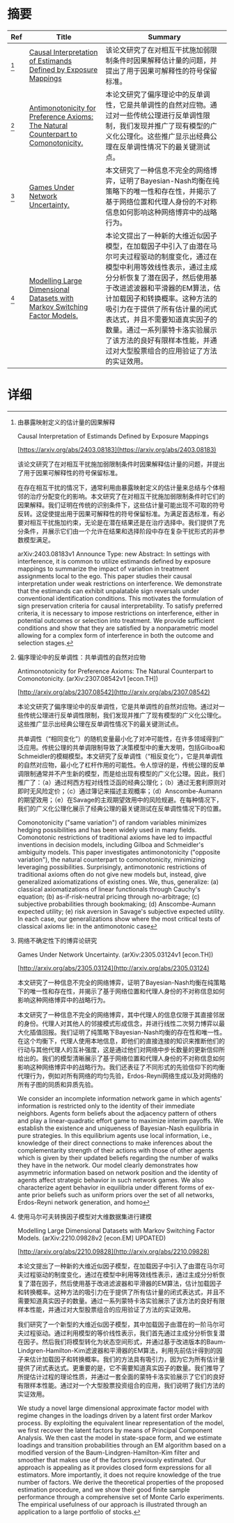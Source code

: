 # 摘要

| Ref | Title | Summary |
| --- | --- | --- |
| [^1] | [Causal Interpretation of Estimands Defined by Exposure Mappings](https://arxiv.org/abs/2403.08183) | 该论文研究了在对相互干扰施加弱限制条件时因果解释估计量的问题，并提出了用于因果可解释性的符号保留标准。 |
| [^2] | [Antimonotonicity for Preference Axioms: The Natural Counterpart to Comonotonicity.](http://arxiv.org/abs/2307.08542) | 本论文研究了偏序理论中的反单调性，它是共单调性的自然对应物。通过对一些传统公理进行反单调性限制，我们发现并推广了现有模型的广义化公理化。这些推广显示出经典公理在反单调性情况下的最关键测试点。 |
| [^3] | [Games Under Network Uncertainty.](http://arxiv.org/abs/2305.03124) | 本文研究了一种信息不完全的网络博弈，证明了Bayesian-Nash均衡在纯策略下的唯一性和存在性，并揭示了基于网络位置和代理人身份的不对称信息如何影响这种网络博弈中的战略行为。 |
| [^4] | [Modelling Large Dimensional Datasets with Markov Switching Factor Models.](http://arxiv.org/abs/2210.09828) | 本论文提出了一种新的大维近似因子模型，在加载因子中引入了由潜在马尔可夫过程驱动的制度变化，通过在模型中利用等效线性表示，通过主成分分析恢复了潜在因子，然后使用基于改进滤波器和平滑器的EM算法，估计加载因子和转换概率。这种方法的吸引力在于提供了所有估计量的闭式表达式，并且不需要知道真实因子的数量。通过一系列蒙特卡洛实验展示了该方法的良好有限样本性能，并通过对大型股票组合的应用验证了方法的实证效用。 |

# 详细

[^1]: 由暴露映射定义的估计量的因果解释

    Causal Interpretation of Estimands Defined by Exposure Mappings

    [https://arxiv.org/abs/2403.08183](https://arxiv.org/abs/2403.08183)

    该论文研究了在对相互干扰施加弱限制条件时因果解释估计量的问题，并提出了用于因果可解释性的符号保留标准。

    

    在存在相互干扰的情况下，通常利用由暴露映射定义的估计量来总结与个体相邻的治疗分配变化的影响。本文研究了在对相互干扰施加弱限制条件时它们的因果解释。我们证明在传统的识别条件下，这些估计量可能出现不可取的符号反转。这促使提出用于因果可解释性的符号保留标准。为满足首选标准，有必要对相互干扰施加约束，无论是在潜在结果还是在治疗选择中。我们提供了充分条件，并展示它们由一个允许在结果和选择阶段中存在复杂干扰形式的非参数模型满足。

    arXiv:2403.08183v1 Announce Type: new  Abstract: In settings with interference, it is common to utilize estimands defined by exposure mappings to summarize the impact of variation in treatment assignments local to the ego. This paper studies their causal interpretation under weak restrictions on interference. We demonstrate that the estimands can exhibit unpalatable sign reversals under conventional identification conditions. This motivates the formulation of sign preservation criteria for causal interpretability. To satisfy preferred criteria, it is necessary to impose restrictions on interference, either in potential outcomes or selection into treatment. We provide sufficient conditions and show that they are satisfied by a nonparametric model allowing for a complex form of interference in both the outcome and selection stages.
    
[^2]: 偏序理论中的反单调性：共单调性的自然对应物

    Antimonotonicity for Preference Axioms: The Natural Counterpart to Comonotonicity. (arXiv:2307.08542v1 [econ.TH])

    [http://arxiv.org/abs/2307.08542](http://arxiv.org/abs/2307.08542)

    本论文研究了偏序理论中的反单调性，它是共单调性的自然对应物。通过对一些传统公理进行反单调性限制，我们发现并推广了现有模型的广义化公理化。这些推广显示出经典公理在反单调性情况下的最关键测试点。

    

    共单调性（“相同变化”）的随机变量最小化了对冲可能性，在许多领域得到广泛应用。传统公理的共单调限制导致了决策模型中的重大发明，包括Gilboa和Schmeidler的模糊模型。本文研究了反单调性（“相反变化”），它是共单调性的自然对应物，最小化了杠杆作用的可能性。令人惊讶的是，传统公理的反单调限制通常并不产生新的模型，而是给出现有模型的广义化公理。因此，我们推广了：（a）通过柯西方程对线性泛函的经典公理化；（b）通过无套利原则对即时无风险定价；（c）通过簿记来描述主观概率；（d）Anscombe-Aumann的期望效用；（e）在Savage的主观期望效用中的风险规避。在每种情况下，我们的广义化公理化展示了经典公理的最关键测试在反单调性情况下的位置。

    Comonotonicity ("same variation") of random variables minimizes hedging possibilities and has been widely used in many fields. Comonotonic restrictions of traditional axioms have led to impactful inventions in decision models, including Gilboa and Schmeidler's ambiguity models. This paper investigates antimonotonicity ("opposite variation"), the natural counterpart to comonotonicity, minimizing leveraging possibilities. Surprisingly, antimonotonic restrictions of traditional axioms often do not give new models but, instead, give generalized axiomatizations of existing ones. We, thus, generalize: (a) classical axiomatizations of linear functionals through Cauchy's equation; (b) as-if-risk-neutral pricing through no-arbitrage; (c) subjective probabilities through bookmaking; (d) Anscombe-Aumann expected utility; (e) risk aversion in Savage's subjective expected utility. In each case, our generalizations show where the most critical tests of classical axioms lie: in the antimonotonic case
    
[^3]: 网络不确定性下的博弈论研究

    Games Under Network Uncertainty. (arXiv:2305.03124v1 [econ.TH])

    [http://arxiv.org/abs/2305.03124](http://arxiv.org/abs/2305.03124)

    本文研究了一种信息不完全的网络博弈，证明了Bayesian-Nash均衡在纯策略下的唯一性和存在性，并揭示了基于网络位置和代理人身份的不对称信息如何影响这种网络博弈中的战略行为。

    

    本文研究了一种信息不完全的网络博弈，其中代理人的信息仅限于其直接邻居的身份。代理人对其他人的邻接模式形成信念，并进行线性二次努力博弈以最大化插值回报。我们证明了纯策略下Bayesian-Nash均衡的存在性和唯一性。在这个均衡下，代理人使用本地信息，即他们的直接连接的知识来推断他们的行动与其他代理人的互补强度，这是通过他们对网络中步长数量的更新信仰所给出的。我们的模型清晰展示了基于网络位置和代理人身份的不对称信息如何影响这种网络博弈中的战略行为。我们还表征了不同形式的先验信仰下的均衡代理行为，例如对所有网络的均匀先验，Erdos-Reyni网络生成以及对网络的所有子图的同质和异质先验。

    We consider an incomplete information network game in which agents' information is restricted only to the identity of their immediate neighbors. Agents form beliefs about the adjacency pattern of others and play a linear-quadratic effort game to maximize interim payoffs. We establish the existence and uniqueness of Bayesian-Nash equilibria in pure strategies. In this equilibrium agents use local information, i.e., knowledge of their direct connections to make inferences about the complementarity strength of their actions with those of other agents which is given by their updated beliefs regarding the number of walks they have in the network. Our model clearly demonstrates how asymmetric information based on network position and the identity of agents affect strategic behavior in such network games. We also characterize agent behavior in equilibria under different forms of ex-ante prior beliefs such as uniform priors over the set of all networks, Erdos-Reyni network generation, and homo
    
[^4]: 使用马尔可夫转换因子模型对大维数据集进行建模

    Modelling Large Dimensional Datasets with Markov Switching Factor Models. (arXiv:2210.09828v2 [econ.EM] UPDATED)

    [http://arxiv.org/abs/2210.09828](http://arxiv.org/abs/2210.09828)

    本论文提出了一种新的大维近似因子模型，在加载因子中引入了由潜在马尔可夫过程驱动的制度变化，通过在模型中利用等效线性表示，通过主成分分析恢复了潜在因子，然后使用基于改进滤波器和平滑器的EM算法，估计加载因子和转换概率。这种方法的吸引力在于提供了所有估计量的闭式表达式，并且不需要知道真实因子的数量。通过一系列蒙特卡洛实验展示了该方法的良好有限样本性能，并通过对大型股票组合的应用验证了方法的实证效用。

    

    我们研究了一个新型的大维近似因子模型，其中加载因子由潜在的一阶马尔可夫过程驱动。通过利用模型的等价线性表示，我们首先通过主成分分析恢复潜在因子。然后我们将模型转化为状态空间形式，并通过基于改进版本的Baum-Lindgren-Hamilton-Kim滤波器和平滑器的EM算法，利用先前估计得到的因子来估计加载因子和转换概率。我们的方法具有吸引力，因为它为所有估计量提供了闭式表达式。更重要的是，它不需要知道真实因子的数量。我们推导了所提估计过程的理论性质，并通过一套全面的蒙特卡洛实验展示了它们的良好有限样本性能。通过对一个大型股票投资组合的应用，我们说明了我们方法的实证效用。

    We study a novel large dimensional approximate factor model with regime changes in the loadings driven by a latent first order Markov process. By exploiting the equivalent linear representation of the model, we first recover the latent factors by means of Principal Component Analysis. We then cast the model in state-space form, and we estimate loadings and transition probabilities through an EM algorithm based on a modified version of the Baum-Lindgren-Hamilton-Kim filter and smoother that makes use of the factors previously estimated. Our approach is appealing as it provides closed form expressions for all estimators. More importantly, it does not require knowledge of the true number of factors. We derive the theoretical properties of the proposed estimation procedure, and we show their good finite sample performance through a comprehensive set of Monte Carlo experiments. The empirical usefulness of our approach is illustrated through an application to a large portfolio of stocks.
    

